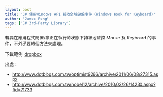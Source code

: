 ```yaml
---
layout: post
title: 'C# 使用Windows API 接收全域鍵盤事件 (Windows Hook for Keyboard)'
author: 'James Peng'
tags: ['C# 3rd-Party Library']
---
```


若要在應用程式閒置/非正在執行的狀態下持續地監控 Mouse 及 Keyboard 的事件，不外乎要轉個方法來處理。

下載範例: [dropbox](https://www.dropbox.com/s/kcl87ju4nvg91dk/WindowsHook_2011686251474.zip?dl=0)

<script src="https://gist.github.com/jia-hong-peng/068a33bcce6326e976a9.js"></script>


出處：

- http://www.dotblogs.com.tw/optimist9266/archive/2011/06/08/27315.aspx
- http://www.dotblogs.com.tw/nobel12/archive/2010/03/26/14230.aspx?fid=71733
